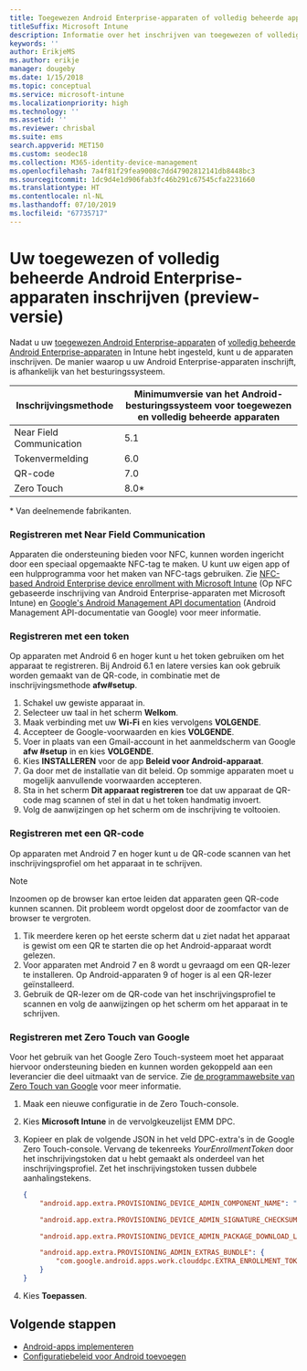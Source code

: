 ```yaml
---
title: Toegewezen Android Enterprise-apparaten of volledig beheerde apparaten inschrijven in Intune
titleSuffix: Microsoft Intune
description: Informatie over het inschrijven van toegewezen of volledig beheerde Android Enterprise-apparaten in Intune.
keywords: ''
author: ErikjeMS
ms.author: erikje
manager: dougeby
ms.date: 1/15/2018
ms.topic: conceptual
ms.service: microsoft-intune
ms.localizationpriority: high
ms.technology: ''
ms.assetid: ''
ms.reviewer: chrisbal
ms.suite: ems
search.appverid: MET150
ms.custom: seodec18
ms.collection: M365-identity-device-management
ms.openlocfilehash: 7a4f81f29fea9008c7dd47902812141db8448bc3
ms.sourcegitcommit: 1dc9d4e1d906fab3fc46b291c67545cfa2231660
ms.translationtype: HT
ms.contentlocale: nl-NL
ms.lasthandoff: 07/10/2019
ms.locfileid: "67735717"
---
```

# <a name="enroll-your-android-enterprise-dedicated-devices-or-fully-managed-devices-preview"></a>Uw toegewezen of volledig beheerde Android Enterprise-apparaten inschrijven (preview-versie)

Nadat u uw [toegewezen Android Enterprise-apparaten](android-kiosk-enroll.md) of [volledig beheerde Android Enterprise-apparaten](android-fully-managed-enroll.md) in Intune hebt ingesteld, kunt u de apparaten inschrijven. De manier waarop u uw Android Enterprise-apparaten inschrijft, is afhankelijk van het besturingssysteem.

| Inschrijvingsmethode | Minimumversie van het Android-besturingssysteem voor toegewezen en volledig beheerde apparaten |
| ----- | ----- |
| Near Field Communication | 5.1 |
| Tokenvermelding | 6.0 |
| QR-code | 7.0 |
| Zero Touch  | 8.0\* |

\* Van deelnemende fabrikanten.

### <a name="enroll-by-using-near-field-communication-nfc"></a>Registreren met Near Field Communication

Apparaten die ondersteuning bieden voor NFC, kunnen worden ingericht door een speciaal opgemaakte NFC-tag te maken. U kunt uw eigen app of een hulpprogramma voor het maken van NFC-tags gebruiken. Zie [NFC-based Android Enterprise device enrollment with Microsoft Intune](https://blogs.technet.microsoft.com/cbernier/2018/10/15/nfc-based-android-enterprise-device-enrollment-with-microsoft-intune/) (Op NFC gebaseerde inschrijving van Android Enterprise-apparaten met Microsoft Intune) en [Google's Android Management API documentation](https://developers.google.com/android/management/provision-device#nfc_method) (Android Management API-documentatie van Google) voor meer informatie.

### <a name="enroll-by-using-a-token"></a>Registreren met een token

Op apparaten met Android 6 en hoger kunt u het token gebruiken om het apparaat te registreren. Bij Android 6.1 en latere versies kan ook gebruik worden gemaakt van de QR-code, in combinatie met de inschrijvingsmethode **afw#setup**.

1. Schakel uw gewiste apparaat in.
2. Selecteer uw taal in het scherm **Welkom**.
3. Maak verbinding met uw **Wi-Fi** en kies vervolgens **VOLGENDE**.
4. Accepteer de Google-voorwaarden en kies **VOLGENDE**.
5. Voer in plaats van een Gmail-account in het aanmeldscherm van Google **afw #setup** in en kies **VOLGENDE**.
6. Kies **INSTALLEREN** voor de app **Beleid voor Android-apparaat**.
7. Ga door met de installatie van dit beleid.  Op sommige apparaten moet u mogelijk aanvullende voorwaarden accepteren. 
8. Sta in het scherm **Dit apparaat registreren** toe dat uw apparaat de QR-code mag scannen of stel in dat u het token handmatig invoert.
9. Volg de aanwijzingen op het scherm om de inschrijving te voltooien. 

### <a name="enroll-by-using-a-qr-code"></a>Registreren met een QR-code

Op apparaten met Android 7 en hoger kunt u de QR-code scannen van het inschrijvingsprofiel om het apparaat in te schrijven.

> [!Note]
> Inzoomen op de browser kan ertoe leiden dat apparaten geen QR-code kunnen scannen. Dit probleem wordt opgelost door de zoomfactor van de browser te vergroten.

1. Tik meerdere keren op het eerste scherm dat u ziet nadat het apparaat is gewist om een QR te starten die op het Android-apparaat wordt gelezen.
2. Voor apparaten met Android 7 en 8 wordt u gevraagd om een QR-lezer te installeren. Op Android-apparaten 9 of hoger is al een QR-lezer geïnstalleerd.
3. Gebruik de QR-lezer om de QR-code van het inschrijvingsprofiel te scannen en volg de aanwijzingen op het scherm om het apparaat in te schrijven.

### <a name="enroll-by-using-google-zero-touch"></a>Registreren met Zero Touch van Google

Voor het gebruik van het Google Zero Touch-systeem moet het apparaat hiervoor ondersteuning bieden en kunnen worden gekoppeld aan een leverancier die deel uitmaakt van de service.  Zie [de programmawebsite van Zero Touch van Google](https://www.android.com/enterprise/management/zero-touch/) voor meer informatie. 

1. Maak een nieuwe configuratie in de Zero Touch-console.
2. Kies **Microsoft Intune** in de vervolgkeuzelijst EMM DPC.
3. Kopieer en plak de volgende JSON in het veld DPC-extra's in de Google Zero Touch-console. Vervang de tekenreeks *YourEnrollmentToken* door het inschrijvingstoken dat u hebt gemaakt als onderdeel van het inschrijvingsprofiel. Zet het inschrijvingstoken tussen dubbele aanhalingstekens.

    ```json
    { 
        "android.app.extra.PROVISIONING_DEVICE_ADMIN_COMPONENT_NAME": "com.google.android.apps.work.clouddpc/.receivers.CloudDeviceAdminReceiver", 
    
        "android.app.extra.PROVISIONING_DEVICE_ADMIN_SIGNATURE_CHECKSUM": "I5YvS0O5hXY46mb01BlRjq4oJJGs2kuUcHvVkAPEXlg", 
    
        "android.app.extra.PROVISIONING_DEVICE_ADMIN_PACKAGE_DOWNLOAD_LOCATION": "https://play.google.com/managed/downloadManagingApp?identifier=setup", 
    
        "android.app.extra.PROVISIONING_ADMIN_EXTRAS_BUNDLE": { 
            "com.google.android.apps.work.clouddpc.EXTRA_ENROLLMENT_TOKEN": "YourEnrollmentToken" 
        } 
    } 
    ```

4. Kies **Toepassen**.


## <a name="next-steps"></a>Volgende stappen
- [Android-apps implementeren](apps-deploy.md)
- [Configuratiebeleid voor Android toevoegen](device-profiles.md)

